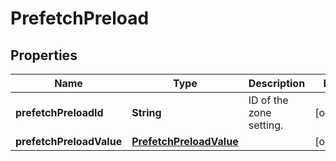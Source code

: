 # PrefetchPreload

## Properties
Name | Type | Description | Notes
------------ | ------------- | ------------- | -------------
**prefetchPreloadId** | **String** | ID of the zone setting. |  [optional]
**prefetchPreloadValue** | [**PrefetchPreloadValue**](PrefetchPreloadValue.md) |  |  [optional]
